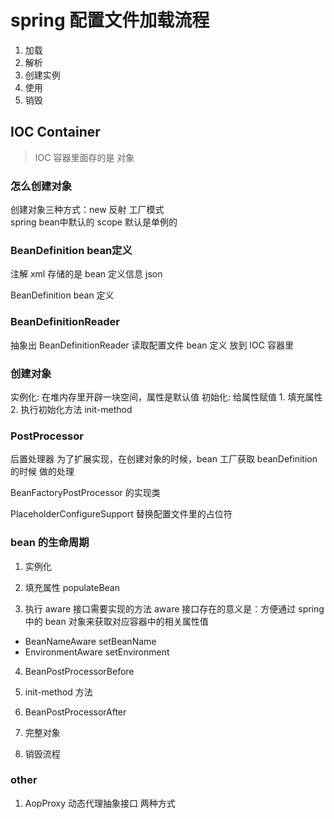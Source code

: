 # spring 配置文件加载流程

1. 加载
2. 解析
3. 创建实例
4. 使用
5. 销毁

## IOC Container

> IOC 容器里面存的是 对象

### 怎么创建对象

创建对象三种方式：new  反射  工厂模式     
spring bean中默认的 scope 默认是单例的

### BeanDefinition bean定义

注解
xml      存储的是 bean 定义信息
json 

BeanDefinition bean 定义

### BeanDefinitionReader 

抽象出 BeanDefinitionReader  读取配置文件 bean 定义 放到 IOC 容器里

### 创建对象

实例化: 在堆内存里开辟一块空间，属性是默认值 
初始化: 给属性赋值   1. 填充属性 2. 执行初始化方法 init-method

### PostProcessor

后置处理器 为了扩展实现，在创建对象的时候，bean 工厂获取 beanDefinition 的时候 做的处理

BeanFactoryPostProcessor 的实现类

PlaceholderConfigureSupport  替换配置文件里的占位符  

### bean 的生命周期

1. 实例化

2. 填充属性 populateBean 

3. 执行 aware 接口需要实现的方法 aware 接口存在的意义是：方便通过 spring 中的 bean 对象来获取对应容器中的相关属性值
- BeanNameAware setBeanName
- EnvironmentAware setEnvironment

4. BeanPostProcessorBefore 

5. init-method 方法

6. BeanPostProcessorAfter

7. 完整对象

8. 销毁流程
### other

1. AopProxy 动态代理抽象接口
两种方式





